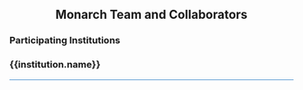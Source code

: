 <div class="container-fluid monarch-view monarch-team-view">

  ## Monarch Team and Collaborators

  <div class="card p-3 bg-light">
    <h3>Participating Institutions</h3>
    <div class="teamtoc">
      <dl>
        <!-- https://vuejs.org/v2/guide/list.html#v-for-on-a-lt-template-gt -->
        <template v-for="institution in institutions">
          <dt>
            <a v-bind:href="'#' + institution.id">{{ institution.name }}</a>
          </dt>
          <dd>{{ institution.peopleNames.join(', ') }}</dd>
        </template>
      </dl>
    </div>
  </div>
  <div
    v-for="institution in institutions"
    v-bind:id="institution.id"
    class="institution-target"
  >
    <h3>
      <a v-bind:href="institution.website" target="_blank" rel="noreferrer">
        <img class="teamlogo" v-bind:src="institution.logo" />
        {{institution.name}}
      </a>
    </h3>
    <div v-for="member in institution.people" class="teammember">
      <template v-if="member.alumni">
        <div class="teammember">
          <div class="membername">
            {{ member.name }} (alumni {{ member.title }})
          </div>
        </div>
      </template>
      <template v-else="!member.alumni">
        <div class="memberhead">
          <div class="membername">{{ member.name }}</div>
          <div class="membertitle">{{ member.title }}</div>
        </div>
        <img class="memberpicture" v-bind:src="member.picture" />
        <div class="clearfix"></div>
        <div
          v-if="member.bio"
          v-bind:is="markdownToComponent(member.bio)"
          class="memberbio"
        ></div>
        <!--
        <div class="membercontact">
          {{#email}}
          <a title="email" href="mailto:{{email}}" target="_blank"><img class="contactlogo" src="/image/logo-email.png" /></a> {{/email}} {{#website}}
          <a title="website" href="{{{website}}}" target="_blank"><img class="contactlogo" src="/image/logo-website.png" /></a> {{/website}} {{#twitter}}
          <a title="twitter" href="{{{twitter}}}" target="_blank"><img class="contactlogo" src="/image/logo-twitter.png" /></a> {{/twitter}} {{#facebook}}
          <a title="facebook" href="{{{facebook}}}" target="_blank"><img class="contactlogo" src="/image/logo-facebook.png" /></a> {{/facebook}}
        </div>
        -->
      </template>
    </div>
  </div>
</div>

<script>
  import { getTeam } from "@/api/Resources";
  import MarkdownIt from "markdown-it";
  import { applyLinkHandlers } from "../lib/markdown";

  export default {
    components: {},
    data() {
      return {
        institutions: [],
        markdown: null,
        inRouterLink: false
      };
    },
    created() {
      const parser = new MarkdownIt();
      this.markdown = parser;

      applyLinkHandlers(parser);
    },
    async mounted() {
      this.institutions = (await getTeam()).institutions;
    },
    methods: {
      markdownToComponent(source) {
        const rendered = this.markdown.render(source || "");
        return {
          template: `<div>${rendered}</div>`
        };
      }
    }
  };
</script>

<style lang="scss">
  @import "~@/style/variables";

  .container-fluid.monarch-view.monarch-team-view {
    h1,
    h2,
    h3,
    h4,
    h5,
    h6 {
      clear: both;
    }

    h2 {
      text-align: center;
    }

    figure {
      display: table;

      img {
        padding: 15px;
      }
    }

    .right {
      float: right;
    }

    .left {
      float: left;
    }

    .center {
      margin-left: auto;
      margin-right: auto;
      vertical-align: middle;
      text-align: center;
    }

    .bottomright {
      float: right;
      position: relative;
      bottom: 0;
      right: 0;
    }

    figcaption {
      text-align: justify;
      font-size: 12px;
      word-wrap: normal;
      display: table-caption;
      caption-side: bottom;
      padding: 0 10px 5px;
      line-height: 16px;
    }

    table {
      margin: auto;
      text-align: center;
      td a img {
        max-width: 120px;
        margin: 5px;
      }

      @media (min-width: $grid-float-breakpoint) {
        td a img {
          max-width: 200px;
        }
      }
    }

    .institution-target {
      padding-top: $navbar-height + 10px;
    }
    .team {
      padding: 0;
    }
    .team h3 {
      padding: 0;
    }
    img.teamlogo {
      display: inline-block;
      height: 50px;
      position: relative;
      top: -15px;
      float: right;
    }
    .teammember {
      border-top: #428bca solid 1px;
      padding: 10px 0px;
    }
    .membername {
      font-weight: 500;
      font-size: 16px;
    }
    .membertitle {
      font-style: italic;
      margin-bottom: 5px;
    }
    .memberbio {
      display: inline-block;
      line-height: 24px;
      font-weight: 200;
      font-family: Helvetica, Arial, sans-serif;
    }

    .memberhead {
      float: left;
    }
    .memberpicture {
      padding-left: 1em;
      max-height: 45px;
      height: auto;
    }
    .contactlogo {
      padding-right: 0.5em;
      max-height: 20px;
      height: auto;
    }
  }
</style>

